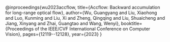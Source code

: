 @inproceedings{wu2023accflow,
  title={Accflow: Backward accumulation for long-range optical flow},
  author={Wu, Guangyang and Liu, Xiaohong and Luo, Kunming and Liu, Xi and Zheng, Qingqing and Liu, Shuaicheng and Jiang, Xinyang and Zhai, Guangtao and Wang, Wenyi},
  booktitle={Proceedings of the IEEE/CVF International Conference on Computer Vision},
  pages={12119--12128},
  year={2023}
}
